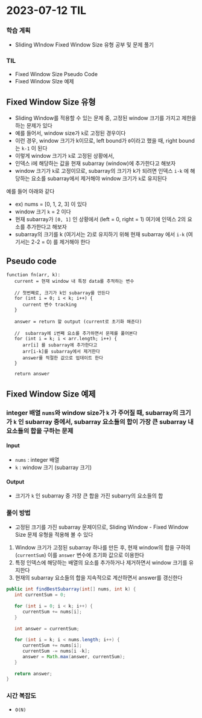 # 2023-07-12 TIL

### 학습 계획
- Sliding WIndow Fixed Window Size 유형 공부 및 문제 풀기

### TIL
- Fixed Window Size Pseudo Code
- Fixed Window SIze 예제

## Fixed Window Size 유형
- Sliding Window를 적용할 수 있는 문제 중, 고정된 window 크기를 가지고 제한을 하는 문제가 있다
- 예를 들어서, window size가 `k`로 고정된 경우이다
- 이런 경우, window 크기가 k이므로, left bound가 `0`이라고 했을 때, right bound는 `k-1` 이 된다
- 이렇게 window 크기가 `k`로 고정된 상황에서, 
- 인덱스 i에 해당하는 값을 현재 subarray (window)에 추가한다고 해보자
- window 크기가 `k`로 고정이므로, subarray의 크기가 k가 되려면 인덱스 `i-k` 에 해당하는 요소를 subarray에서 제거해야 window 크기가 `k`로 유지된다

예를 들어 아래와 같다
- ex) nums = [0, 1, 2, 3] 이 있다
- window 크기 `k` = 2 이다
- 현재 subarray가 `[0, 1]` 인 상황에서 (left = 0, right = 1) 여기에 인덱스 2의 요소를 추가한다고 해보자
- subarray의 크기를 k (여기서는 2)로 유지하기 위해 현재 subarray 에서 `i-k` (여기서는 2-2 = 0) 를 제거해야 한다

## Pseudo code
```
function fn(arr, k):
   current = 현재 window 내 특정 data를 추적하는 변수
   
   // 첫번째로, 크기가 k인 subarray를 만든다
   for (int i = 0; i < k; i++) {
      current 변수 tracking
   }
   
   answer = return 할 output (current로 초기화 해준다)
   
   //  subarray에 i번째 요소를 추가하면서 문제를 풀어본다
   for (int i = k; i < arr.length; i++) {
      arr[i] 를 subarray에 추가한다고
      arr[i-k]를 subarray에서 제거한다
      answer를 적절한 값으로 업데이트 한다
   }
   
   return answer
```

## Fixed Window Size 예제
### integer 배열 `nums`와 window size가 `k` 가 주어질 때, subarray의 크기가 `k` 인 subarray 중에서, subarray 요소들의 합이 가장 큰 subarray 내 요소들의 합을 구하는 문제

#### Input
- `nums` : integer 배열
- `k` : window 크기 (subarray 크기)

#### Output
- 크기가 `k` 인 subarray 중 가장 큰 합을 가진 subarry의 요소들의 합

### 풀이 방법
- 고정된 크기를 가진 subarray 문제이므로, Sliding Window - Fixed Window Size 문제 유형을 적용해 볼 수 있다
1. Window 크기가 고정된 subarray 하나를 만든 후, 현재 window의 합을 구하여 (`currentSum`) 이를 `answer` 변수에 초기화 값으로 이용한다
2. 특정 인덱스에 해당하는 배열의 요소를 추가하거나 제거하면서 window 크기를 유지한다
3. 현재의 subarray 요소들의 합을 지속적으로 계산하면서 answer를 갱신한다

```java
public int findBestSubarray(int[] nums, int k) {
   int currentSum = 0;
   
   for (int i = 0; i < k; i++) {
      currentSum += nums[i];
   }
   
   int answer = currentSum;
   
   for (int i = k; i < nums.length; i++) {
      currentSum += nums[i];
      currentSum -= nums[i -k];
      answer = Math.max(answer, currentSum);
   }
   
   return answer;
}
```

### 시간 복잡도
- `O(N)`
